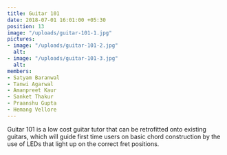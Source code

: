 ```yaml
---
title: Guitar 101
date: 2018-07-01 16:01:00 +05:30
position: 13
image: "/uploads/guitar-101-1.jpg"
pictures:
- image: "/uploads/guitar-101-2.jpg"
  alt:
- image: "/uploads/guitar-101-3.jpg"
  alt:
members:
- Satyam Baranwal
- Tanwi Agarwal
- Amanpreet Kaur
- Sanket Thakur
- Praanshu Gupta
- Hemang Vellore 
---
```


Guitar 101 is a low cost guitar tutor that can be retrofitted onto existing guitars, which will guide first time users on basic chord construction by the use of LEDs that light up on the correct fret positions.
